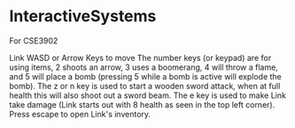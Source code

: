 # InteractiveSystems
For CSE3902

Link
WASD or Arrow Keys to move
The number keys (or keypad) are for using items, 2 shoots an arrow, 3 uses a boomerang, 4 will throw a flame, and 5 will place a bomb (pressing 5 while a bomb is active will explode the bomb).
The z or n key is used to start a wooden sword attack, when at full health this will also shoot out a sword beam.
The e key is used to make Link take damage (Link starts out with 8 health as seen in the top left corner).
Press escape to open Link's inventory.

